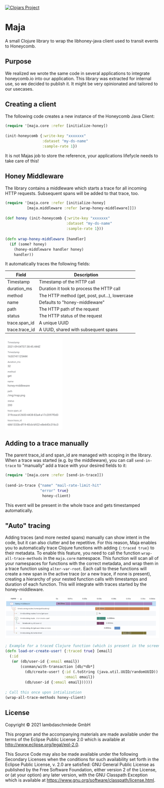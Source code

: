 [![Clojars Project](https://img.shields.io/clojars/v/com.lambdaschmiede/maja.svg)](https://clojars.org/com.lambdaschmiede/maja)

# Maja

A small Clojure library to wrap the libhoney-java client used to transit events to Honeycomb.

## Purpose

We realized we wrote the same code in several applications to integrate honeycomb.io into our application. This library was extracted for internal use, so we decided to publish it. It might be very opinionated and tailored to our usecases.

## Creating a client 
The following code creates a new instance of the Honeycomb Java Client:

``` clojure
(require '[maja.core :refer [initialize-honey])

(init-honeycomb {:write-key "xxxxxxx"
                 :dataset "my-ds-name"
                 :sample-rate 1})
```

It is not Majas job to store the reference, your applications lifefycle needs to take care of this!

## Honey Middleware
The library contains a middleware which starts a trace for all incoming HTTP requests. Subsequent spans will be added to that trace, too.

```clojure
(require '[maja.core :refer [initialize-honey]
          [maja.middleware :refer [wrap-honey-middleware]]])

(def honey (init-honeycomb {:write-key "xxxxxxx"
                            :dataset "my-ds-name"
                            :sample-rate 1}))

(defn wrap-honey-middleware [handler]
  (if (some? honey)
    (honey-middleware handler honey)
    handler))
```

It automatically traces the following fields:

| Field | Description  | 
|---|---|
|Timestamp   | Timestamp of the HTTP call | 
|duration_ms | Duration it took to process the HTTP call | 
|method | The HTTP method (get, post, put...), lowercase  | 
|name | Defaults to "honey-middleware"| 
|path| The HTTP path of the request |
|status| The HTTP status of the request|
|trace.span_id| A unique UUID|
|trace.trace_id| A UUID, shared with subsequent spans|

![](doc/honey-middleware.png "An example span showing the fields listed in the table above in the honeycomb UI")

## Adding to a trace manually
The parent trace_id and span_id are managed with scoping in the library. When a trace was started (e.g. by the middleware), you can call `send-in-trace` to "manually" add a trace with your desired fields to it: 

``` clojure
(require '[maja.core :refer [send-in-trace]])

(send-in-trace {"name" "mail-rate-limit-hit"
                "error" true}
                 honey-client)
```

This event will be present in the whole trace and gets timestamped automatically.


## "Auto" tracing
Adding traces (and more nested spans) manually can show intent in the code, but it can also clutter and be repetitive. For this reason, Maja enables you to automatically trace Clojure functions with adding `{:traced true}` to their metadata. To enable this feature, you need to call the function `wrap-all-trace-methods` in the `maja.core` namespace. This function will scan all of your namespaces for functions with the correct metadata, and wrap them in a trace function using `alter-var-root`. Each call to these functions will create a new span in the active trace (or a new trace, if none is present), creating a hierarchy of your nested function calls with timestamps and duration of each function. This will integrate with traces started by the honey-middleware.

![](doc/honey-trace.png "An example for a nested trace, started by the Honey Middleware")

``` clojure
; Example for a traced Clojure function (which is present in the screenshot above)
(defn load-or-create-user! {:traced true} [email]
  (:id
   (or (db/user-id {:email email})
       (conman/with-transaction [db/*db*]
         (db/create-user! {:id (.toString (java.util.UUID/randomUUID))
                           :email email})
         (db/user-id {:email email})))))
         
; Call this once upon intialization
(wrap-all-trace-methods honey-client)
```


## License

Copyright © 2021 lambdaschmiede GmbH

This program and the accompanying materials are made available under the
terms of the Eclipse Public License 2.0 which is available at
http://www.eclipse.org/legal/epl-2.0.

This Source Code may also be made available under the following Secondary
Licenses when the conditions for such availability set forth in the Eclipse
Public License, v. 2.0 are satisfied: GNU General Public License as published by
the Free Software Foundation, either version 2 of the License, or (at your
option) any later version, with the GNU Classpath Exception which is available
at https://www.gnu.org/software/classpath/license.html.

